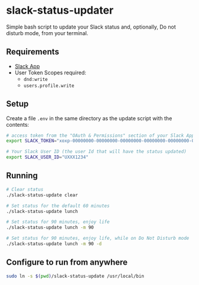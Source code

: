 # slack-status-updater

Simple bash script to update your Slack status and, optionally, Do not disturb mode, from your terminal.

## Requirements

* [Slack App](https://api.slack.com/apps)
* User Token Scopes required:
  * `dnd:write`
  * `users.profile.write`

## Setup

Create a file `.env` in the same directory as the update script with the contents:

```bash
# access token from the "OAuth & Permissions" section of your Slack App
export SLACK_TOKEN="xoxp-00000000-00000000-00000000-00000000-00000000-00000000-00000000"

# Your Slack User ID (the user Id that will have the status updated)
export SLACK_USER_ID="UXXX1234"
```

## Running

```bash
# Clear status
./slack-status-update clear

# Set status for the default 60 minutes
./slack-status-update lunch

# Set status for 90 minutes, enjoy life
./slack-status-update lunch -m 90

# Set status for 90 minutes, enjoy life, while on Do Not Disturb mode
./slack-status-update lunch -m 90 -d
```

## Configure to run from anywhere

```bash
sudo ln -s $(pwd)/slack-status-update /usr/local/bin
```
